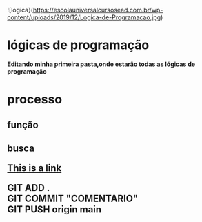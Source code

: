



![logica}(https://escolauniversalcursosead.com.br/wp-content/uploads/2019/12/Logica-de-Programacao.jpg)
# lógicas de programação
 <b>Editando minha primeira pasta,onde estarão todas as lógicas de programação <B>

 
 <h1>processo</h1>
 <h2>função<h2>
      <p>busca</p>
 <a href="https://www.w3schools.com">This is a link</a>


  
  <P>GIT ADD .<BR>GIT COMMIT "COMENTARIO"<BR>GIT PUSH origin main</P>
   
